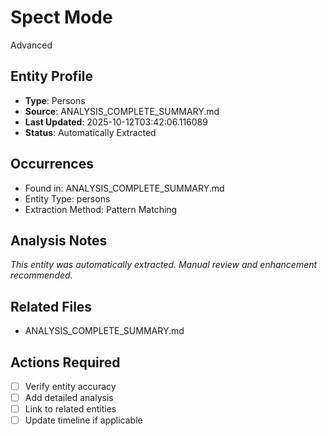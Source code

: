 # Spect Mode
Advanced

## Entity Profile
- **Type**: Persons
- **Source**: ANALYSIS_COMPLETE_SUMMARY.md
- **Last Updated**: 2025-10-12T03:42:06.116089
- **Status**: Automatically Extracted

## Occurrences
- Found in: ANALYSIS_COMPLETE_SUMMARY.md
- Entity Type: persons
- Extraction Method: Pattern Matching

## Analysis Notes
*This entity was automatically extracted. Manual review and enhancement recommended.*

## Related Files
- ANALYSIS_COMPLETE_SUMMARY.md

## Actions Required
- [ ] Verify entity accuracy
- [ ] Add detailed analysis
- [ ] Link to related entities
- [ ] Update timeline if applicable
